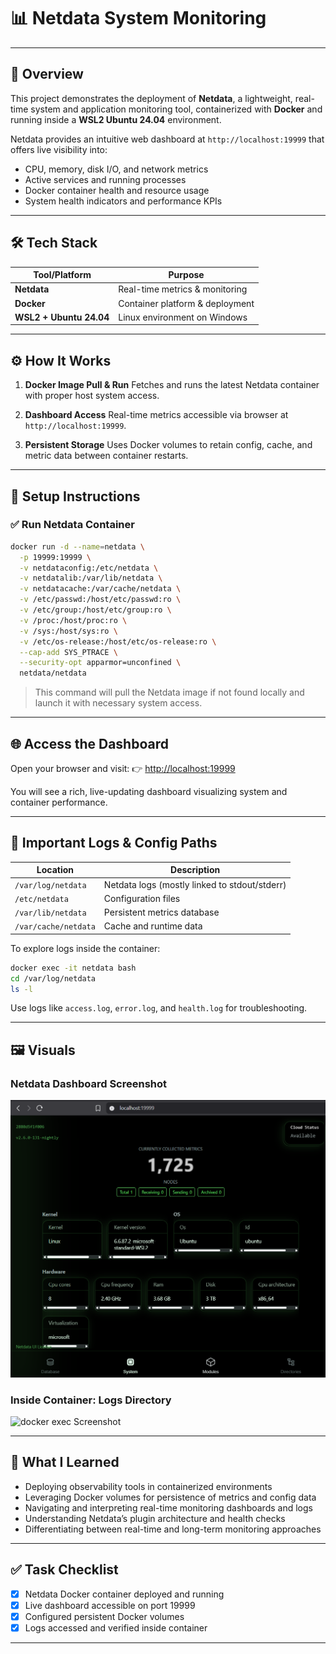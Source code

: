 # 📊 Netdata System Monitoring

---

## 📌 Overview

This project demonstrates the deployment of **Netdata**, a lightweight, real-time system and application monitoring tool, containerized with **Docker** and running inside a **WSL2 Ubuntu 24.04** environment.

Netdata provides an intuitive web dashboard at `http://localhost:19999` that offers live visibility into:

* CPU, memory, disk I/O, and network metrics
* Active services and running processes
* Docker container health and resource usage
* System health indicators and performance KPIs

---

## 🛠️ Tech Stack

| Tool/Platform           | Purpose                         |
| ----------------------- | ------------------------------- |
| **Netdata**             | Real-time metrics & monitoring  |
| **Docker**              | Container platform & deployment |
| **WSL2 + Ubuntu 24.04** | Linux environment on Windows    |

---

## ⚙️ How It Works

1. **Docker Image Pull & Run**
   Fetches and runs the latest Netdata container with proper host system access.

2. **Dashboard Access**
   Real-time metrics accessible via browser at `http://localhost:19999`.

3. **Persistent Storage**
   Uses Docker volumes to retain config, cache, and metric data between container restarts.

---

## 🧰 Setup Instructions

### ✅ Run Netdata Container

```bash
docker run -d --name=netdata \
  -p 19999:19999 \
  -v netdataconfig:/etc/netdata \
  -v netdatalib:/var/lib/netdata \
  -v netdatacache:/var/cache/netdata \
  -v /etc/passwd:/host/etc/passwd:ro \
  -v /etc/group:/host/etc/group:ro \
  -v /proc:/host/proc:ro \
  -v /sys:/host/sys:ro \
  -v /etc/os-release:/host/etc/os-release:ro \
  --cap-add SYS_PTRACE \
  --security-opt apparmor=unconfined \
  netdata/netdata
```

> This command will pull the Netdata image if not found locally and launch it with necessary system access.

---

## 🌐 Access the Dashboard

Open your browser and visit:
👉 [http://localhost:19999](http://localhost:19999)

You will see a rich, live-updating dashboard visualizing system and container performance.

---

## 📂 Important Logs & Config Paths

| Location             | Description                                   |
| -------------------- | --------------------------------------------- |
| `/var/log/netdata`   | Netdata logs (mostly linked to stdout/stderr) |
| `/etc/netdata`       | Configuration files                           |
| `/var/lib/netdata`   | Persistent metrics database                   |
| `/var/cache/netdata` | Cache and runtime data                        |

To explore logs inside the container:

```bash
docker exec -it netdata bash
cd /var/log/netdata
ls -l
```

Use logs like `access.log`, `error.log`, and `health.log` for troubleshooting.

---

## 🖼️ Visuals

### Netdata Dashboard Screenshot

![Netdata Screenshot](./netdata-dashboard.png)

### Inside Container: Logs Directory

![docker exec Screenshot](./docker-exec-netdata-logs.png)

---

## 🧠 What I Learned

* Deploying observability tools in containerized environments
* Leveraging Docker volumes for persistence of metrics and config data
* Navigating and interpreting real-time monitoring dashboards and logs
* Understanding Netdata’s plugin architecture and health checks
* Differentiating between real-time and long-term monitoring approaches

---

## ✅ Task Checklist

* [x] Netdata Docker container deployed and running
* [x] Live dashboard accessible on port 19999
* [x] Configured persistent Docker volumes
* [x] Logs accessed and verified inside container

---
